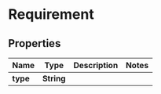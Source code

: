 
# Requirement

## Properties
Name | Type | Description | Notes
------------ | ------------- | ------------- | -------------
**type** | **String** |  | 



